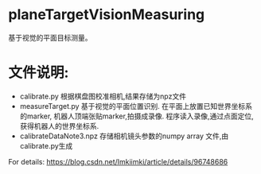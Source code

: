 # planeTargetVisionMeasuring
基于视觉的平面目标测量。
# 文件说明:
* calibrate.py 
  根据棋盘图校准相机,结果存储为npz文件
* measureTarget.py 
  基于视觉的平面位置识别. 在平面上放置已知世界坐标系的marker, 机器人顶端张贴marker,拍摄成录像. 程序读入录像,通过点面定位,获得机器人的世界坐标系.
* calibrateDataNote3.npz 存储相机镜头参数的numpy array 文件,由calibrate.py生成

For details: https://blog.csdn.net/Imkiimki/article/details/96748686
